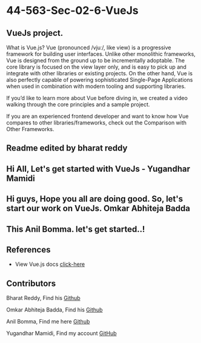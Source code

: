 # 44-563-Sec-02-6-VueJs

## VueJs project.

What is Vue.js?
Vue (pronounced /vjuː/, like view) is a progressive framework for building user interfaces. Unlike other monolithic frameworks, Vue is designed from the ground up to be incrementally adoptable. The core library is focused on the view layer only, and is easy to pick up and integrate with other libraries or existing projects. On the other hand, Vue is also perfectly capable of powering sophisticated Single-Page Applications when used in combination with modern tooling and supporting libraries.

If you’d like to learn more about Vue before diving in, we created a video walking through the core principles and a sample project.

If you are an experienced frontend developer and want to know how Vue compares to other libraries/frameworks, check out the Comparison with Other Frameworks.

## Readme edited by bharat reddy

## Hi All, Let's get started with VueJs - Yugandhar Mamidi

## Hi guys, Hope you all are doing good. So, let's start our work on VueJs. Omkar Abhiteja Badda

## This Anil Bomma. let's get started..!

## References

* View Vue.js docs [click-here](https://vuejs.org/v2/guide)

## Contributors
 Bharat Reddy, Find his [Github](https://github.com/bharat-reddy-male)

 Omkar Abhiteja Badda, Find his [Github](https://github.com/abhiteja29)

 Anil Bomma, Find me here [Github](https://github.com/anil-bomma)

 Yugandhar Mamidi, Find my account [GitHub](https://github.com/yugimamidi)
